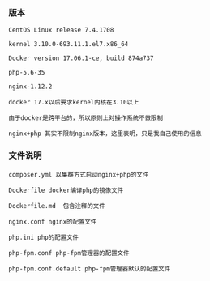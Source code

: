 ### 版本
    
    CentOS Linux release 7.4.1708
     
    kernel 3.10.0-693.11.1.el7.x86_64
     
    Docker version 17.06.1-ce, build 874a737
     
    php-5.6-35
     
    nginx-1.12.2
     
    docker 17.x以后要求kernel内核在3.10以上
     
    由于docker是跨平台的，所以原则上对操作系统不做限制
     
    nginx+php 其实不限制nginx版本，这里表明，只是我自己使用的信息
    
### 文件说明
    
    composer.yml 以集群方式启动nginx+php的文件
     
    Dockerfile docker编译php的镜像文件
     
    Dockerfile.md  包含注释的文件
     
    nginx.conf nginx的配置文件
     
    php.ini php的配置文件
     
    php-fpm.conf php-fpm管理器的配置文件
     
    php-fpm.conf.default php-fpm管理器默认的配置文件
    
    
    